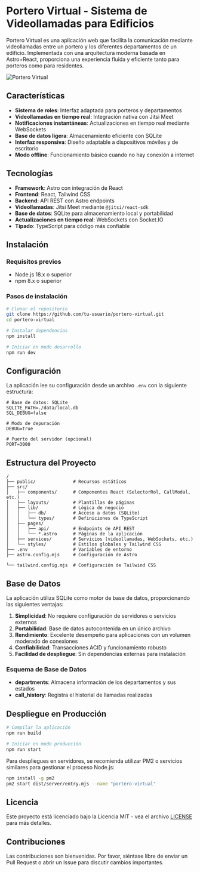 # Portero Virtual - Sistema de Videollamadas para Edificios

Portero Virtual es una aplicación web que facilita la comunicación mediante videollamadas entre un portero y los diferentes departamentos de un edificio. Implementada con una arquitectura moderna basada en Astro+React, proporciona una experiencia fluida y eficiente tanto para porteros como para residentes.

![Portero Virtual](./public/screenshot.png)

## Características

- **Sistema de roles**: Interfaz adaptada para porteros y departamentos
- **Videollamadas en tiempo real**: Integración nativa con Jitsi Meet
- **Notificaciones instantáneas**: Actualizaciones en tiempo real mediante WebSockets
- **Base de datos ligera**: Almacenamiento eficiente con SQLite
- **Interfaz responsiva**: Diseño adaptable a dispositivos móviles y de escritorio
- **Modo offline**: Funcionamiento básico cuando no hay conexión a internet

## Tecnologías

- **Framework**: Astro con integración de React
- **Frontend**: React, Tailwind CSS
- **Backend**: API REST con Astro endpoints
- **Videollamadas**: Jitsi Meet mediante `@jitsi/react-sdk`
- **Base de datos**: SQLite para almacenamiento local y portabilidad
- **Actualizaciones en tiempo real**: WebSockets con Socket.IO
- **Tipado**: TypeScript para código más confiable

## Instalación

### Requisitos previos

- Node.js 18.x o superior
- npm 8.x o superior

### Pasos de instalación

```bash
# Clonar el repositorio
git clone https://github.com/tu-usuario/portero-virtual.git
cd portero-virtual

# Instalar dependencias
npm install

# Iniciar en modo desarrollo
npm run dev
```

## Configuración

La aplicación lee su configuración desde un archivo `.env` con la siguiente estructura:

```env
# Base de datos: SQLite
SQLITE_PATH=./data/local.db
SQL_DEBUG=false

# Modo de depuración
DEBUG=true

# Puerto del servidor (opcional)
PORT=3000
```

## Estructura del Proyecto

```
/
├── public/              # Recursos estáticos
├── src/
│   ├── components/      # Componentes React (SelectorRol, CallModal, etc.)
│   ├── layouts/         # Plantillas de páginas
│   ├── lib/             # Lógica de negocio
│   │   ├── db/          # Acceso a datos (SQLite)
│   │   └── types/       # Definiciones de TypeScript
│   ├── pages/
│   │   ├── api/         # Endpoints de API REST
│   │   └── *.astro      # Páginas de la aplicación
│   ├── services/        # Servicios (videollamadas, WebSockets, etc.)
│   └── styles/          # Estilos globales y Tailwind CSS
├── .env                 # Variables de entorno
├── astro.config.mjs     # Configuración de Astro

└── tailwind.config.mjs  # Configuración de Tailwind CSS
```

## Base de Datos

La aplicación utiliza SQLite como motor de base de datos, proporcionando las siguientes ventajas:

1. **Simplicidad**: No requiere configuración de servidores o servicios externos
2. **Portabilidad**: Base de datos autocontenida en un único archivo
3. **Rendimiento**: Excelente desempeño para aplicaciones con un volumen moderado de conexiones
4. **Confiabilidad**: Transacciones ACID y funcionamiento robusto
5. **Facilidad de despliegue**: Sin dependencias externas para instalación

### Esquema de Base de Datos

- **departments**: Almacena información de los departamentos y sus estados
- **call_history**: Registra el historial de llamadas realizadas

## Despliegue en Producción

```bash
# Compilar la aplicación
npm run build

# Iniciar en modo producción
npm run start
```

Para despliegues en servidores, se recomienda utilizar PM2 o servicios similares para gestionar el proceso Node.js:

```bash
npm install -g pm2
pm2 start dist/server/entry.mjs --name "portero-virtual"
```

## Licencia

Este proyecto está licenciado bajo la Licencia MIT - vea el archivo [LICENSE](LICENSE) para más detalles.

## Contribuciones

Las contribuciones son bienvenidas. Por favor, siéntase libre de enviar un Pull Request o abrir un Issue para discutir cambios importantes.

